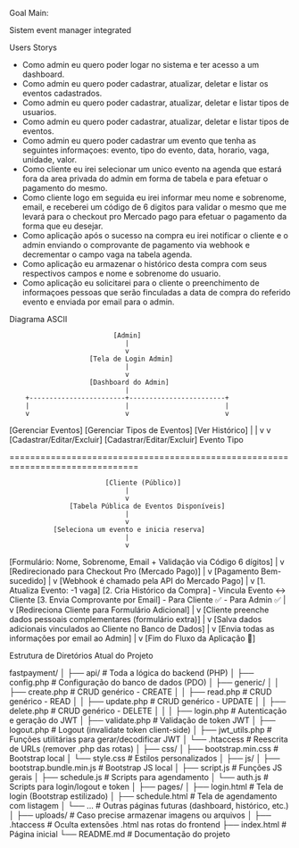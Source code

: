Goal Main:

 Sistem event manager integrated


Users Storys

- Como admin eu quero poder logar no sistema e ter acesso a um dashboard.
- Como admin eu quero poder cadastrar, atualizar, deletar e listar os eventos cadastrados.
- Como admin eu quero poder cadastrar, atualizar, deletar e listar tipos de usuarios.
- Como admin eu quero poder cadastrar, atualizar, deletar e listar tipos de eventos.
- Como admin eu quero poder cadastrar um evento que tenha as seguintes informaçoes: evento, tipo do evento, data, horario, vaga, unidade, valor.
- Como cliente eu irei selecionar um unico evento na agenda que estará fora da area privada do admin em forma de tabela e para efetuar o pagamento do mesmo.
- Como cliente logo em seguida eu irei informar meu nome e sobrenome, email, e receberei um código de 6 digitos para validar o mesmo que me levará para o checkout pro Mercado pago para efetuar o pagamento da forma que eu desejar.
- Como aplicação após o sucesso na compra eu irei notificar o cliente e o admin enviando o comprovante de pagamento via webhook e decrementar o campo vaga na tabela agenda.
- Como aplicação eu armazenar o histórico desta compra com seus respectivos campos e nome e sobrenome do usuario.
- Como aplicação eu solicitarei para o cliente o preenchimento de informaçoes pessoas que serão finculadas a data de compra do referido evento e enviada por email para o admin.


Diagrama ASCII 


                              [Admin]
                                 |
                                 v
                        [Tela de Login Admin]
                                 |
                                 v
                        [Dashboard do Admin]
                                 |
        +------------------------+------------------------+
        |                        |                        |
        v                        v                        v
[Gerenciar Eventos]    [Gerenciar Tipos de Eventos]   [Ver Histórico]
        |                        |
        v                        v
[Cadastrar/Editar/Excluir]   [Cadastrar/Editar/Excluir]
       Evento                     Tipo

===============================================================================

                            [Cliente (Público)]
                                 |
                                 v
                   [Tabela Pública de Eventos Disponíveis]
                                 |
                                 v
               [Seleciona um evento e inicia reserva]
                                 |
                                 v
[Formulário: Nome, Sobrenome, Email + Validação via Código 6 dígitos]
                                 |
                                 v
            [Redirecionado para Checkout Pro (Mercado Pago)]
                                 |
                                 v
                        [Pagamento Bem-sucedido]
                                 |
                                 v
        [Webhook é chamado pela API do Mercado Pago]
                                 |
                                 v
                  [1. Atualiza Evento: -1 vaga]
                  [2. Cria Histórico da Compra]
                  - Vincula Evento ↔ Cliente
                  [3. Envia Comprovante por Email]
                        - Para Cliente ✅
                           - Para Admin ✅
                                 |
                                 v
         [Redireciona Cliente para Formulário Adicional]
                                 |
                                 v
 [Cliente preenche dados pessoais complementares (formulário extra)]
                                 |
                                 v
[Salva dados adicionais vinculados ao Cliente no Banco de Dados]
                                 |
                                 v
    [Envia todas as informações por email ao Admin]
                                 |
                                 v
                   [Fim do Fluxo da Aplicação 🎯]



Estrutura de Diretórios Atual do Projeto 



fastpayment/
│
├── api/                          # Toda a lógica do backend (PHP)
│   ├── config.php                 # Configuração do banco de dados (PDO)
│   ├── generic/
│   │   ├── create.php             # CRUD genérico - CREATE
│   │   ├── read.php               # CRUD genérico - READ
│   │   ├── update.php             # CRUD genérico - UPDATE
│   │   ├── delete.php             # CRUD genérico - DELETE
│   │
│   ├── login.php                  # Autenticação e geração do JWT
│   ├── validate.php               # Validação de token JWT
│   ├── logout.php                 # Logout (invalidate token client-side)
│   ├── jwt_utils.php              # Funções utilitárias para gerar/decodificar JWT
│   └── .htaccess                  # Reescrita de URLs (remover .php das rotas)
│
├── css/
│   ├── bootstrap.min.css          # Bootstrap local
│   └── style.css                  # Estilos personalizados
│
├── js/
│   ├── bootstrap.bundle.min.js    # Bootstrap JS local
│   ├── script.js                  # Funções JS gerais
│   ├── schedule.js                # Scripts para agendamento
│   └── auth.js                    # Scripts para login/logout e token
│
├── pages/
│   ├── login.html                 # Tela de login (Bootstrap estilizado)
│   ├── schedule.html              # Tela de agendamento com listagem
│   └── ...                        # Outras páginas futuras (dashboard, histórico, etc.)
│
├── uploads/                       # Caso precise armazenar imagens ou arquivos
│
├── .htaccess                      # Oculta extensões .html nas rotas do frontend
├── index.html                     # Página inicial
└── README.md                      # Documentação do projeto
